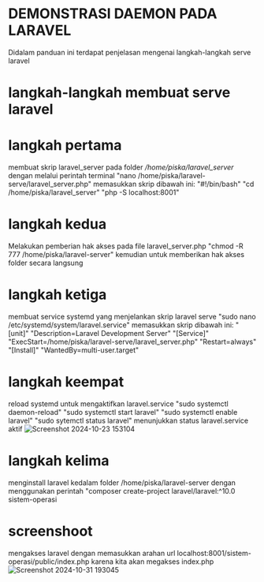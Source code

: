 # DEMONSTRASI DAEMON PADA LARAVEL
Didalam panduan ini terdapat penjelasan mengenai langkah-langkah serve laravel
# langkah-langkah membuat serve laravel
# langkah pertama 
membuat skrip laravel_server pada folder */home/piska/laravel_server* dengan melalui perintah terminal 
"nano /home/piska/laravel-serve/laravel_server.php"
memasukkan skrip dibawah ini:
"#!/bin/bash"
"cd /home/piska/laravel_server"
"php -S localhost:8001"

# langkah kedua
Melakukan pemberian hak akses pada file laravel_server.php
"chmod -R 777 /home/piska/laravel-server"
kemudian untuk memberikan hak akses folder secara langsung

# langkah ketiga
membuat service systemd yang menjelankan skrip laravel serve
"sudo nano /etc/systemd/system/laravel.service"
memasukkan skrip dibawah ini:
"[unit]"
"Description=Laravel Development Server"
"[Service]"
"ExecStart=/home/piska/laravel-serve/laravel_server.php"
"Restart=always"
"[Install]"
"WantedBy=multi-user.target"

# langkah keempat
reload systemd untuk mengaktifkan laravel.service
"sudo systemctl daemon-reload"
"sudo systemctl start laravel"
"sudo systemctl enable laravel"
"sudo sytemctl status laravel"
menunjukkan status laravel.service aktif
![Screenshot 2024-10-23 153104](https://github.com/user-attachments/assets/6716d699-7aba-4719-b3ce-94d5c03d939d)

# langkah kelima
menginstall laravel kedalam folder /home/piska/laravel-server dengan menggunakan perintah
"composer create-project laravel/laravel:^10.0 sistem-operasi
# screenshoot 
mengakses laravel dengan memasukkan arahan url localhost:8001/sistem-operasi/public/index.php karena kita akan megakses index.php
![Screenshot 2024-10-31 193045](https://github.com/user-attachments/assets/7a4ff0c3-b764-4ad5-af3e-5f6f3056637f)

